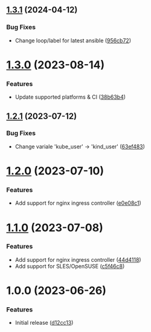 ## [1.3.1](https://github.com/de-it-krachten/ansible-role-kind/compare/v1.3.0...v1.3.1) (2024-04-12)


### Bug Fixes

* Change loop/label for latest ansible ([956cb72](https://github.com/de-it-krachten/ansible-role-kind/commit/956cb72bf5b554e8f7703c74a459c081b604956a))

# [1.3.0](https://github.com/de-it-krachten/ansible-role-kind/compare/v1.2.1...v1.3.0) (2023-08-14)


### Features

* Update supported platforms & CI ([38b63b4](https://github.com/de-it-krachten/ansible-role-kind/commit/38b63b4234c606f3d6ec4d12e29df2f446fd8300))

## [1.2.1](https://github.com/de-it-krachten/ansible-role-kind/compare/v1.2.0...v1.2.1) (2023-07-12)


### Bug Fixes

* Change variale 'kube_user' -> 'kind_user' ([63ef483](https://github.com/de-it-krachten/ansible-role-kind/commit/63ef483a4ad4c6a6e1092facf8f4f7be49854187))

# [1.2.0](https://github.com/de-it-krachten/ansible-role-kind/compare/v1.1.0...v1.2.0) (2023-07-10)


### Features

* Add support for nginx ingress controller ([e0e08c1](https://github.com/de-it-krachten/ansible-role-kind/commit/e0e08c159aa875e4554a0cd4b217f3447ecadd49))

# [1.1.0](https://github.com/de-it-krachten/ansible-role-kind/compare/v1.0.0...v1.1.0) (2023-07-08)


### Features

* Add support for nginx ingress controller ([44d4118](https://github.com/de-it-krachten/ansible-role-kind/commit/44d41185a46e16987abf60e2f95cfed1b3f93ea2))
* Add support for SLES/OpenSUSE ([c5f46c8](https://github.com/de-it-krachten/ansible-role-kind/commit/c5f46c87aa9be9deb4a2cf2a9cbb8cbc1928cabd))

# 1.0.0 (2023-06-26)


### Features

* Initial release ([d12cc13](https://github.com/de-it-krachten/ansible-role-kind/commit/d12cc136addf33f35b6bd2957dddc80ac06e3454))
